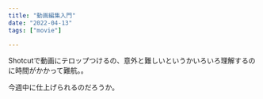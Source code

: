```yaml
---
title: "動画編集入門"
date: "2022-04-13"
tags: ["movie"]

---
```


Shotcutで動画にテロップつけるの、意外と難しいというかいろいろ理解するのに時間がかかって難航。。

今週中に仕上げられるのだろうか。
